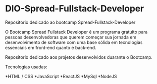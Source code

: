 # DIO-Spread-Fullstack-Developer
Repositorio dedicado ao bootcamp Spread-Fullstack-Developer

O Bootcamp Spread Fullstack Developer é um programa gratuito para pessoas desenvolvedoras que querem começar sua jornada em desenvolvimento de software com uma base sólida em tecnologias essenciais em front-end quanto e back-end.

Repositorio dedicado aos projetos desenvolvidos duarante o Bootcamp.

Tecnologias usadas:

*HTML / CSS
*JavaScript
*ReactJS
*MySql
*NodeJS
